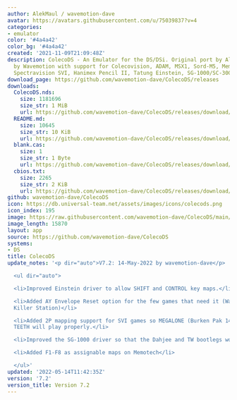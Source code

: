 ```yaml
---
author: AlekMaul / wavemotion-dave
avatar: https://avatars.githubusercontent.com/u/75039837?v=4
categories:
- emulator
color: '#4a4a42'
color_bg: '#4a4a42'
created: '2021-11-09T21:09:48Z'
description: ColecoDS - An Emulator for the DS/DSi. Original port by Alekmaul. Phoenix-Edition
  by Wavemotion with support for Colecovision, ADAM, MSX1, Sord-M5, Memotech MTX,
  Spectravision SVI, Hanimex Pencil II, Tatung Einstein, SG-1000/SC-3000 and the Creativision.
download_page: https://github.com/wavemotion-dave/ColecoDS/releases
downloads:
  ColecoDS.nds:
    size: 1181696
    size_str: 1 MiB
    url: https://github.com/wavemotion-dave/ColecoDS/releases/download/7.2/ColecoDS.nds
  README.md:
    size: 10645
    size_str: 10 KiB
    url: https://github.com/wavemotion-dave/ColecoDS/releases/download/7.2/README.md
  blank.cas:
    size: 1
    size_str: 1 Byte
    url: https://github.com/wavemotion-dave/ColecoDS/releases/download/7.2/blank.cas
  cbios.txt:
    size: 2265
    size_str: 2 KiB
    url: https://github.com/wavemotion-dave/ColecoDS/releases/download/7.2/cbios.txt
github: wavemotion-dave/ColecoDS
icon: https://db.universal-team.net/assets/images/icons/colecods.png
icon_index: 195
image: https://raw.githubusercontent.com/wavemotion-dave/ColecoDS/main/arm9/gfx_data/pdev_tbg0.png
image_length: 15870
layout: app
source: https://github.com/wavemotion-dave/ColecoDS
systems:
- DS
title: ColecoDS
update_notes: '<p dir="auto">V7.2: 14-May-2022 by wavemotion-dave</p>

  <ul dir="auto">

  <li>Improved Einstein driver to allow SHIFT and CONTROL key maps.</li>

  <li>Added AY Envelope Reset option for the few games that need it (Warp &amp; Warp,
  Killer Station)</li>

  <li>Added 2P mapping support for SVI games so MEGALONE (Burken Pak 14) and CRAZY
  TEETH will play properly.</li>

  <li>Improved the SG-1000 driver so that the Dahjee and TW bootlegs work.</li>

  <li>Added F1-F8 as assignable maps on Memotech</li>

  </ul>'
updated: '2022-05-14T11:42:35Z'
version: '7.2'
version_title: Version 7.2
---
```

